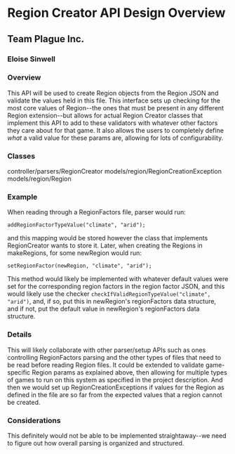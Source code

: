 # Region Creator API Design Overview
## Team Plague Inc.
### Eloise Sinwell

### Overview
This API will be used to create Region objects from the Region JSON and validate the values held in this file. This interface sets up checking for the most core values of Region--the ones that must be present in any different Region extension--but allows for actual Region Creator classes that implement this API to add to these validators with whatever other factors they care about for that game. It also allows the users to completely define *what* a valid value for these params are, allowing for lots of configurability.
### Classes
controller/parsers/RegionCreator
models/region/RegionCreationException
models/region/Region
### Example
When reading through a RegionFactors file, parser would run:

    addRegionFactorTypeValue("climate", "arid");

and this mapping would be stored however the class that implements RegionCreator wants to store it.
Later, when creating the Regions in makeRegions, for some newRegion would run:

    setRegionFactor(newRegion, "climate", "arid");
This method would likely be implemented with whatever default values were set for the corresponding region factors in the region factor JSON, and this would likely use the checker `checkIfValidRegionTypeValue("climate", "arid")`, and, if so, put this in newRegion's regionFactors data structure, and if not, put the default value in newRegion's regionFactors data structure.
### Details
This will likely collaborate with other parser/setup APIs such as ones controlling RegionFactors parsing and the other types of files that need to be read before reading Region files. It could be extended to validate game-specific Region params as explained above, then allowing for multiple types of games to run on this system as specified in the project description. And then we would set up RegionCreationExceptions if values for the Region as defined in the file are so far from the expected values that a region cannot be created.
### Considerations
This definitely would not be able to be implemented straightaway--we need to figure out how overall parsing is organized and structured. 